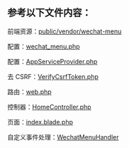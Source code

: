 ## 参考以下文件内容：

前端资源：[public/vendor/wechat-menu](./public/vendor/wechat-menu)

配置：[wechat_menu.php](./config/wechat_menu.php)

配置：[AppServiceProvider.php](./app/Providers/AppServiceProvider.php)

去 CSRF：[VerifyCsrfToken.php](./app/Http/Middleware/VerifyCsrfToken.php)

路由：[web.php](./routes/web.php)

控制器：[HomeController.php](./app/Http/Controllers/HomeController.php)

页面：[index.blade.php](./resources/views/index.blade.php)

自定义事件处理：[WechatMenuHandler](./app/Services/WechatMenuHandler.php)
